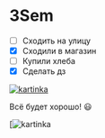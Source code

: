 # 3Sem

* [ ] Сходить на улицу
* [x] Сходили в магазин 
* [ ] Купили хлеба
* [x] Сделать дз

[![kartinka](https://kot-pes.com/wp-content/uploads/2016/09/image6-3.jpeg)](https://www.youtube.com/watch?v=zghOwqt4v3c)

Всё будет хорошо! :smiley:

[![kartinka](https://thumbs.dreamstime.com/z/%D1%81%D0%BC%D0%B5%D1%88%D0%BD%D1%8B%D0%B5-%D1%81%D0%BE%D0%B1%D0%B0%D0%BA%D0%B8-%D0%BD%D0%B0-%D0%BA%D1%80%D0%B0%D1%81%D0%BD%D0%BE%D0%BC-%D0%B4%D0%B8%D0%B2%D0%B0%D0%BD%D0%B5-%D1%80%D0%BE%D1%81%D0%BA%D0%BE%D1%88%D0%B8-%D0%B2%D0%B5%D1%87%D0%B5%D1%80%D0%B8%D0%BD%D0%BA%D0%B5-%D0%B2%D0%B5%D1%81%D0%B5%D0%BB%D1%8B%D0%B5-%D0%B1%D0%B5%D0%BB%D1%8B%D0%B5-157188037.jpg)
